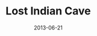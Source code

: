 ---
layout: wax/collection_item
title: "Lost Indian Cave"
slug: "airtime-lost-indian-cave-2013"
date: "2013-06-21"
source: "Airtime"
image: "assets/images/AirTime_LostIndianCave_Summer2013.png"
# thumb: "/assets/images/thumbs/AdamsCountyFreePress_SeaOtterShooting_6.1905.jpg"  # optional
description: "Brief blurb…"
permalink: "/items/:slug/"
---